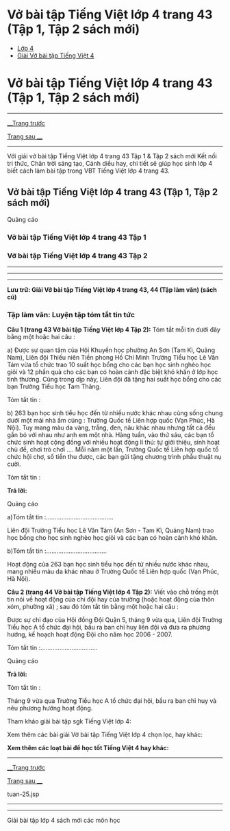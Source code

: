 # Vở bài tập Tiếng Việt lớp 4 trang 43 (Tập 1, Tập 2 sách mới)

  * [Lớp 4](https://vietjack.com/series/lop-4.jsp)
  * [Giải Vở bài tập Tiếng Việt 4](https://vietjack.com/giai-vo-bai-tap-tieng-viet-4/index.jsp)



# Vở bài tập Tiếng Việt lớp 4 trang 43 (Tập 1, Tập 2 sách mới)

* * *

[__Trang trước](https://vietjack.com/giai-vo-bai-tap-tieng-viet-4/tuan-25.jsp)

[Trang sau __](https://vietjack.com/giai-vo-bai-tap-tieng-viet-4/tuan-25.jsp)

* * *

Với giải vở bài tập Tiếng Việt lớp 4 trang 43 Tập 1 & Tập 2 sách mới Kết nối tri thức, Chân trời sáng tạo, Cánh diều hay, chi tiết sẽ giúp học sinh lớp 4 biết cách làm bài tập trong VBT Tiếng Việt lớp 4 trang 43.

## Vở bài tập Tiếng Việt lớp 4 trang 43 (Tập 1, Tập 2 sách mới)

Quảng cáo

### **Vở bài tập Tiếng Việt lớp 4 trang 43 Tập 1**

### **Vở bài tập Tiếng Việt lớp 4 trang 43 Tập 2**

* * *

* * *

* * *

**Lưu trữ: Giải Vở bài tập Tiếng Việt lớp 4 trang 43, 44 (Tập làm văn) (sách cũ)**

### **Tập làm văn: Luyện tập tóm tắt tin tức**

**Câu 1 (trang 43 Vở bài tập Tiếng Việt lớp 4 Tập 2):** Tóm tắt mỗi tin dưới đây bằng một hoặc hai câu :

a) Được sự quan tâm của Hội Khuyến học phường An Sơn (Tam Kì, Quảng Nam), Liên đội Thiếu niên Tiền phong Hồ Chí Minh Trường Tiểu học Lê Văn Tám vừa tổ chức trao 10 suất học bổng cho các bạn học sinh nghèo học giỏi và 12 phần quà cho các bạn có hoàn cảnh đặc biệt khó khăn ở lớp học tình thương. Cũng trong dịp này, Liên đội đã tặng hai suất học bổng cho các bạn Trường Tiểu học Tam Thăng.

Tóm tắt tin :

b) 263 bạn học sinh tiểu học đến từ nhiều nước khác nhau cùng sống chung dưới một mái nhà ấm cúng : Trường Quốc tế Liên hợp quốc (Vạn Phúc, Hà Nội). Tuy mang màu da vàng, trắng, đen, nâu khác nhau nhưng tất cả đều gắn bó với nhau như anh em một nhà. Hàng tuần, vào thứ sáu, các bạn tổ chức sinh hoạt cộng đồng với nhiều hoạt động lí thú: tự giới thiệu, sinh hoạt chủ đề, chơi trò chơi .... Mỗi năm một lần, Trường Quốc tế Liên hợp quốc tổ chức hội chợ, số tiền thu được, các bạn gửi tặng chương trình phẫu thuật nụ cười.

Tóm tắt tin :

**Trả lời:**

Quảng cáo

a)Tóm tắt tin :.......................................

Liên đội Trường Tiểu học Lê Văn Tám (An Sơn - Tam Kì, Quảng Nam) trao học bổng cho học sinh nghèo học giỏi và các bạn có hoàn cảnh khó khăn.

b)Tóm tắt tin :...................................

Hoạt động của 263 bạn học sinh tiểu học đến từ nhiều nước khác nhau, mang nhiều màu da khác nhau ở Trường Quốc tế Liên hợp quốc (Vạn Phúc, Hà Nội).

**Câu 2 (trang 44 Vở bài tập Tiếng Việt lớp 4 Tập 2):** Viết vào chỗ trống một tin nói về hoạt động của chi đội hay của trường (hoặc hoạt động của thôn xóm, phường xã) ; sau đó tóm tắt tin bằng một hoặc hai câu :

Được sự chỉ đạo của Hội đồng Đội Quận 5, tháng 9 vừa qua, Liên đội Trường Tiểu học A tổ chức đại hội, bầu ra ban chỉ huy liên đội và đưa ra phương hướng, kế hoạch hoạt động Đội cho năm học 2006 - 2007.

Tóm tắt tin :.................................

Quảng cáo

**Trả lời:**

Tóm tắt tin :

Tháng 9 vừa qua Trường Tiểu học A tổ chức đại hội, bầu ra ban chỉ huy và nêu phương hướng hoạt động.

Tham khảo giải bài tập sgk Tiếng Việt lớp 4:

Xem thêm các bài giải Vở bài tập Tiếng Việt lớp 4 chọn lọc, hay khác:

**Xem thêm các loạt bài để học tốt Tiếng Việt 4 hay khác:**

* * *

[__Trang trước](https://vietjack.com/giai-vo-bai-tap-tieng-viet-4/tuan-25.jsp)

[Trang sau __](https://vietjack.com/giai-vo-bai-tap-tieng-viet-4/tuan-25.jsp)

tuan-25.jsp

* * *

* * *

Giải bài tập lớp 4 sách mới các môn học
